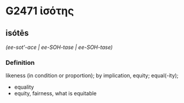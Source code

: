 # G2471 ἰσότης

## isótēs

_(ee-sot'-ace | ee-SOH-tase | ee-SOH-tase)_

### Definition

likeness (in condition or proportion); by implication, equity; equal(-ity); 

- equality
- equity, fairness, what is equitable
